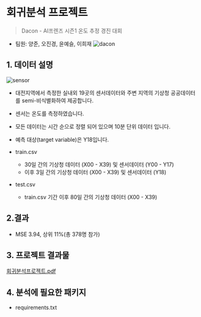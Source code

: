 # 회귀분석 프로젝트

> Dacon - AI프렌즈 시즌1 온도 추정 경진 대회
- 팀원: 양준, 오진경, 윤예슬, 이희재
![dacon](https://user-images.githubusercontent.com/60166667/78556644-4ba15a00-784a-11ea-939a-e5862cb13644.png)


## 1. 데이터 설명
![sensor](https://user-images.githubusercontent.com/60166667/78556685-61af1a80-784a-11ea-9e0d-624f38f94810.png)
 - 대전지역에서 측정한 실내외 19곳의 센서데이터와 주변 지역의 기상청 공공데이터를 semi-비식별화하여 제공합니다.
 - 센서는 온도를 측정하였습니다.
 - 모든 데이터는 시간 순으로 정렬 되어 있으며 10분 단위 데이터 입니다.
 - 예측 대상(target variable)은 Y18입니다.

 - train.csv
    - 30일 간의 기상청 데이터 (X00 - X39) 및 센서데이터 (Y00 - Y17)
    - 이후 3일 간의 기상청 데이터 (X00 - X39) 및 센서데이터 (Y18)

 - test.csv
    - train.csv 기간 이후 80일 간의 기상청 데이터 (X00 - X39)


## 2.결과
 - MSE 3.94, 상위 11%(총 378명 참가) 

## 3. 프로젝트 결과물
[회귀분석프로젝트.pdf](https://github.com/DS-Heejae/linear-regression-project-dacon/files/4724782/default.pdf)


## 4. 분석에 필요한 패키지
 - requirements.txt

